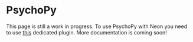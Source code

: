 # PsychoPy
This page is still a work in progress. To use PsychoPy with Neon you need to use [this](https://www.psychopy.org/api//iohub/device/eyetracker_interface/PupilLabs_Neon_Implementation_Notes.html) dedicated plugin. More documentation is coming soon!